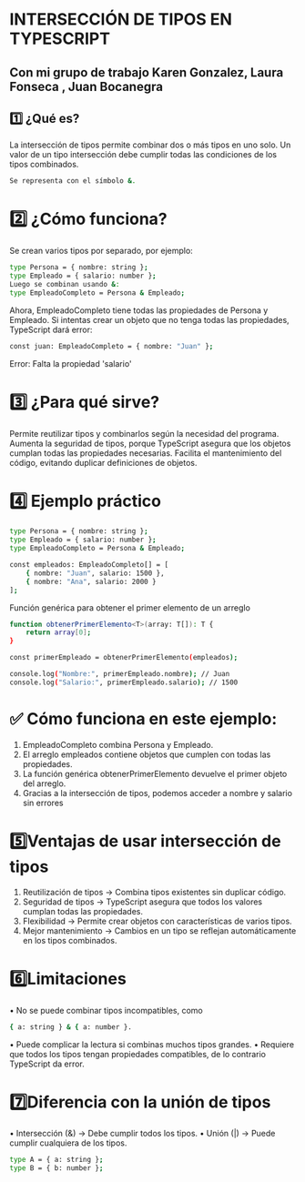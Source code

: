 # INTERSECCIÓN DE TIPOS EN TYPESCRIPT
Con mi grupo de trabajo Karen Gonzalez, Laura Fonseca , Juan Bocanegra 
---

## 1️⃣ ¿Qué es?
La intersección de tipos permite combinar dos o más tipos en uno solo.
Un valor de un tipo intersección debe cumplir todas las condiciones de los tipos combinados.
```bash
Se representa con el símbolo &.
```

# 2️⃣ ¿Cómo funciona?
Se crean varios tipos por separado, por ejemplo:
```bash
type Persona = { nombre: string };
type Empleado = { salario: number };
Luego se combinan usando &:
type EmpleadoCompleto = Persona & Empleado;
```
Ahora, EmpleadoCompleto tiene todas las propiedades de Persona y Empleado.
Si intentas crear un objeto que no tenga todas las propiedades, TypeScript dará error:
```bash
const juan: EmpleadoCompleto = { nombre: "Juan" }; 
```
Error: Falta la propiedad 'salario'

# 3️⃣ ¿Para qué sirve?
Permite reutilizar tipos y combinarlos según la necesidad del programa.
Aumenta la seguridad de tipos, porque TypeScript asegura que los objetos cumplan todas las propiedades necesarias.
Facilita el mantenimiento del código, evitando duplicar definiciones de objetos.

# 4️⃣ Ejemplo práctico
```bash
type Persona = { nombre: string };
type Empleado = { salario: number };
type EmpleadoCompleto = Persona & Empleado;

const empleados: EmpleadoCompleto[] = [
    { nombre: "Juan", salario: 1500 },
    { nombre: "Ana", salario: 2000 }
];
```
Función genérica para obtener el primer elemento de un arreglo
```bash
function obtenerPrimerElemento<T>(array: T[]): T {
    return array[0];
}

const primerEmpleado = obtenerPrimerElemento(empleados);

console.log("Nombre:", primerEmpleado.nombre); // Juan
console.log("Salario:", primerEmpleado.salario); // 1500
```

# ✅ Cómo funciona en este ejemplo:
1.	EmpleadoCompleto combina Persona y Empleado.
2.	El arreglo empleados contiene objetos que cumplen con todas las propiedades.
3.	La función genérica obtenerPrimerElemento devuelve el primer objeto del arreglo.
4.	Gracias a la intersección de tipos, podemos acceder a nombre y salario sin errores
   
#  5️⃣Ventajas de usar intersección de tipos
1.	Reutilización de tipos → Combina tipos existentes sin duplicar código.
2.	Seguridad de tipos → TypeScript asegura que todos los valores cumplan todas las propiedades.
3.	Flexibilidad → Permite crear objetos con características de varios tipos.
4.	Mejor mantenimiento → Cambios en un tipo se reflejan automáticamente en los tipos combinados.

# 6️⃣Limitaciones
•	No se puede combinar tipos incompatibles, como 
```bash
{ a: string } & { a: number }.
```
•	Puede complicar la lectura si combinas muchos tipos grandes.
•	Requiere que todos los tipos tengan propiedades compatibles, de lo contrario TypeScript da error.


# 7️⃣Diferencia con la unión de tipos
•	Intersección (&) → Debe cumplir todos los tipos.
•	Unión (|) → Puede cumplir cualquiera de los tipos.
```bash
type A = { a: string };
type B = { b: number };
```
